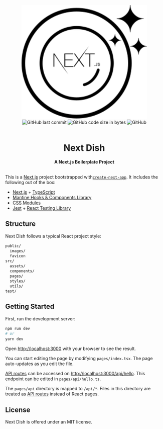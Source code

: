 <div align="center">
  <img width="400" src="./public/next-dish.svg" alt="Next Dish Logo" />
</div>

<div align="center">
  <img alt="GitHub last commit" src="https://img.shields.io/github/last-commit/timmybytes/next-dish?color=ff90ad">
  <img alt="GitHub code size in bytes" src="https://img.shields.io/github/languages/code-size/timmybytes/next-dish?color=b8dcff">
  <img alt="GitHub" src="https://img.shields.io/github/license/timmybytes/next-dish?color=caffbf">
</div>

<div align="center">
  <br />
  <h1>Next Dish</h1>
  <strong>A Next.js Boilerplate Project</strong>
  <br />
</div>

<br />

<!-- prettier-ignore -->
This is a [Next.js](https://nextjs.org/) project bootstrapped with[`create-next-app`](https://github.com/vercel/next.js/tree/canary/packages/create-next-app). It includes the following out of the box:

- [Next.js](https//nextjs.org) + [TypeScript](https://www.typescriptlang.org/)
- [Mantine Hooks & Components Library](https//mantine.dev)
- [CSS Modules](https://github.com/css-modules/css-modules)
- [Jest](https://github.com/facebook/jest) +
  [React Testing Library](https://github.com/testing-library/react-testing-library)

## Structure

Next Dish follows a typical React project style:

```
public/
  images/
  favicon
src/
  assets/
  components/
  pages/
  styles/
  utils/
test/
```

## Getting Started

First, run the development server:

```bash
npm run dev
# or
yarn dev
```

Open [http://localhost:3000](http://localhost:3000) with your browser to see the
result.

You can start editing the page by modifying `pages/index.tsx`. The page
auto-updates as you edit the file.

[API routes](https://nextjs.org/docs/api-routes/introduction) can be accessed on
[http://localhost:3000/api/hello](http://localhost:3000/api/hello). This
endpoint can be edited in `pages/api/hello.ts`.

The `pages/api` directory is mapped to `/api/*`. Files in this directory are
treated as [API routes](https://nextjs.org/docs/api-routes/introduction) instead
of React pages.

## License

Next Dish is offered under an MIT license.
